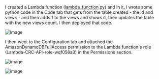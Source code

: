 I created a Lambda function ([lambda_function.py](https://github.com/StudentLoans999/AWS/blob/3b9fce86c85139a23723cdb854b789607a4a2831/Step%2010/lambda_function.py)) and in it, I wrote some python code in the Code tab that gets from the table created - the id and views - and then adds 1 to the views and shows it, then updates the table with the new views count. I then deployed that code.

![image](https://github.com/StudentLoans999/AWS/assets/77641113/48abaa9b-ac0f-432e-9cc0-535ba2bf43e6)

I then went to the Configuration tab and attached the AmazonDynamoDBFullAccess permission to the Lambda function's role (Lambda-CRC-API-role-wqf058a3) in the Permissions section.

![image](https://github.com/StudentLoans999/AWS/assets/77641113/038ffe66-12a1-4191-8b0d-61655feb213d)


![image](https://github.com/StudentLoans999/AWS/assets/77641113/bed286da-abd4-4618-a4aa-df4bcd8f97eb)

